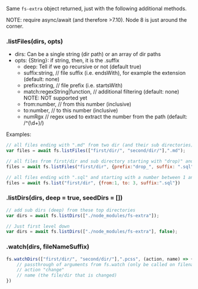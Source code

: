 
Same `fs-extra` object returned, just with the following additional methods. 

NOTE: require async/await (and therefore >7.10). Node 8 is just around the corner.

### .listFiles(dirs, opts)

- dirs: Can be a single string (dir path) or an array of dir paths
- opts: {String}: if string, then, it is the .suffix
  - deep: Tell if we go recursive or not (default true)
  - suffix:string, // file suffix (i.e. endsWith), for example the extension (default: none)
  - prefix:string, // file prefix (i.e. startsWith)
  - match:regexString|function, // additional filtering (default: none) NOTE: NOT supported yet
  - from:number, // from this number (inclusive)
  - to:number, // to this number (inclusive)
  - numRgx  // regex used to extract the number from the path (default: /^(\d+)/)


Examples: 

```js
// all files ending with ".md" from two dir (and their sub directories)
var files = await fs.listFiles(["first/dir/", "second/dir/"],".md");

// all files from first/dir and sub directory starting with "drop)" and ending with ".sql" 
files = await fs.listFiles("first/dir", {prefix:"drop_", suffix: ".sql"});

// all files ending with ".sql" and starting with a number between 1 and 3 (e.g. 001_my_file.sql)
files = await fs.list("first/dir", {from:1, to: 3, suffix:".sql"})

```

### .listDirs(dirs, deep = true, seedDirs = [])

```js
// add sub dirs (deep) from these top directories
var dirs = await fs.listDirs(["./node_modules/fs-extra"]);

// Just first level down
var dirs = await fs.listDirs(["./node_modules/fs-extra"], false);

```

### .watch(dirs, fileNameSuffix)

```js
fs.watchDirs(["first/dir/", "second/dir/"],".pcss", (action, name) => {
    // passthrough of arguments from fs.watch (only be called on filename that end with the suffix above)
    // action "change"
    // name (the file/dir that is changed)
})
```

